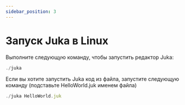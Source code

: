 ```yaml
---
sidebar_position: 3
---
```



# Запуск Juka в Linux

Выполните следующую команду, чтобы запустить редактор Juka:
```jsx
./juka
```

Если вы хотите запустить Juka код из файла, запустите следующую команду (подставьте HelloWorld.juk именем файла)

```jsx
./juka HelloWorld.juk
```